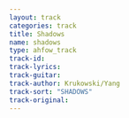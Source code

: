 ```yaml
---
layout: track
categories: track
title: Shadows
name: shadows
type: ahfow_track
track-id: 
track-lyrics: 
track-guitar: 
track-author: Krukowski/Yang
track-sort: "SHADOWS"
track-original: 
---
```

